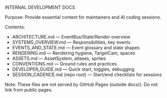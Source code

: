 INTERNAL DEVELOPMENT DOCS

Purpose: Provide essential context for maintainers and AI coding sessions.

Contents:
- ARCHITECTURE.md — EventBus/State/Render overview
- SYSTEMS_OVERVIEW.md — Responsibilities, key events
- EVENTS_AND_STATE.md — Event glossary and state shapes
- RENDERING.md — Rendering hygiene, TargetCam, spaces
- ASSETS.md — AssetSystem, atlases, sprites
- CONVENTIONS.md — Ground rules and practices
- DEVELOPER_GUIDE.md — Quick start, toggles, debugging
- SESSION_CADENCE.md (repo root) — Start/end checklists for sessions

Note: These files are not served by GitHub Pages (outside docs/). Do not link from public pages.
